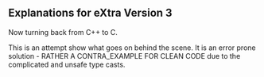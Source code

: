 ## Explanations for eXtra Version 3

Now turning back from C++ to C.

This is an attempt show what goes on behind the scene. It is an
error prone solution - RATHER A CONTRA_EXAMPLE FOR CLEAN CODE due
to the complicated  and unsafe type casts.
